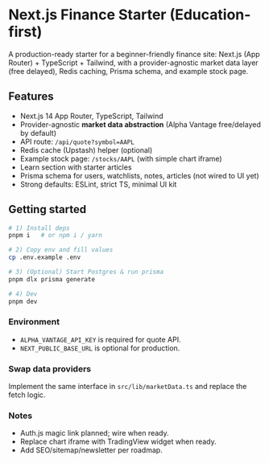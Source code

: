 # Next.js Finance Starter (Education-first)

A production-ready starter for a beginner-friendly finance site: Next.js (App Router) + TypeScript + Tailwind, with
a provider-agnostic market data layer (free delayed), Redis caching, Prisma schema, and example stock page.

## Features
- Next.js 14 App Router, TypeScript, Tailwind
- Provider-agnostic **market data abstraction** (Alpha Vantage free/delayed by default)
- API route: `/api/quote?symbol=AAPL`
- Redis cache (Upstash) helper (optional)
- Example stock page: `/stocks/AAPL` (with simple chart iframe)
- Learn section with starter articles
- Prisma schema for users, watchlists, notes, articles (not wired to UI yet)
- Strong defaults: ESLint, strict TS, minimal UI kit

## Getting started
```bash
# 1) Install deps
pnpm i   # or npm i / yarn

# 2) Copy env and fill values
cp .env.example .env

# 3) (Optional) Start Postgres & run prisma
pnpm dlx prisma generate

# 4) Dev
pnpm dev
```

### Environment
- `ALPHA_VANTAGE_API_KEY` is required for quote API.
- `NEXT_PUBLIC_BASE_URL` is optional for production.

### Swap data providers
Implement the same interface in `src/lib/marketData.ts` and replace the fetch logic.

### Notes
- Auth.js magic link planned; wire when ready.
- Replace chart iframe with TradingView widget when ready.
- Add SEO/sitemap/newsletter per roadmap.
